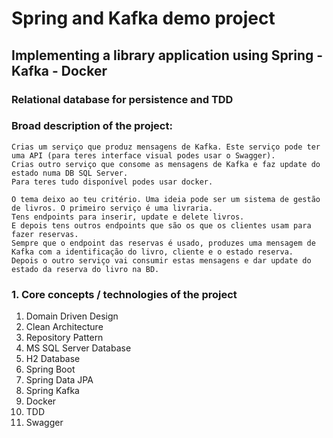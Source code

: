 # Spring and Kafka demo project
## Implementing a library application using Spring - Kafka - Docker
### Relational database for persistence and TDD

### Broad description of the project:

 ```
Crias um serviço que produz mensagens de Kafka. Este serviço pode ter uma API (para teres interface visual podes usar o Swagger). 
Crias outro serviço que consome as mensagens de Kafka e faz update do estado numa DB SQL Server.
Para teres tudo disponível podes usar docker.

O tema deixo ao teu critério. Uma ideia pode ser um sistema de gestão de livros. O primeiro serviço é uma livraria. 
Tens endpoints para inserir, update e delete livros. 
E depois tens outros endpoints que são os que os clientes usam para fazer reservas. 
Sempre que o endpoint das reservas é usado, produzes uma mensagem de Kafka com a identificação do livro, cliente e o estado reserva. 
Depois o outro serviço vai consumir estas mensagens e dar update do estado da reserva do livro na BD.
```


### 1. Core concepts / technologies of the project 
1. Domain Driven Design
2. Clean Architecture
3. Repository Pattern
4. MS SQL Server Database
5. H2 Database
6. Spring Boot
7. Spring Data JPA
8. Spring Kafka
9. Docker
10. TDD
11. Swagger







